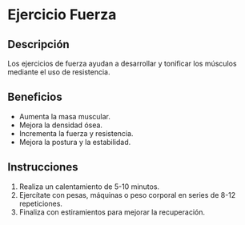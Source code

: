 # Ejercicio Fuerza

## Descripción
Los ejercicios de fuerza ayudan a desarrollar y tonificar los músculos mediante el uso de resistencia.

## Beneficios
- Aumenta la masa muscular.
- Mejora la densidad ósea.
- Incrementa la fuerza y resistencia.
- Mejora la postura y la estabilidad.

## Instrucciones
1. Realiza un calentamiento de 5-10 minutos.
2. Ejercítate con pesas, máquinas o peso corporal en series de 8-12 repeticiones.
3. Finaliza con estiramientos para mejorar la recuperación.

